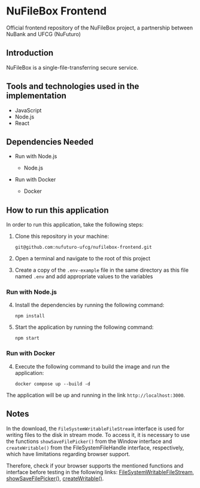 # NuFileBox Frontend
Official frontend repository of the NuFileBox project, a partnership between NuBank and UFCG (NuFuturo)

## Introduction
NuFileBox is a single-file-transferring secure service.

## Tools and technologies used in the implementation

- JavaScript
- Node.js
- React

## Dependencies Needed

- Run with Node.js
    - Node.js 

- Run with Docker
    - Docker

## How to run this application

In order to run this application, take the following steps:

1. Clone this repository in your machine:
    
    ```
    git@github.com:nufuturo-ufcg/nufilebox-frontend.git
    ```
    
2. Open a terminal and navigate to the root of this project

3. Create a copy of the `.env-example` file in the same directory as this file named `.env` and add appropriate values to the variables

### Run with Node.js

4. Install the dependencies by running the following command:

   ```
   npm install
   ```

5. Start the application by running the following command:

   ```
   npm start
   ```

### Run with Docker

4. Execute the following command to build the image and run the application:
    
    ```
    docker compose up --build -d
    ```

The application will be up and running in the link `http://localhost:3000`.

## Notes

In the download, the `FileSystemWritableFileStream` interface is used for writing files to the disk in stream mode. To access it, it is necessary to use the functions `showSaveFilePicker()` from the Window interface and `createWritable()` from the FileSystemFileHandle interface, respectively, which have limitations regarding browser support. 

Therefore, check if your browser supports the mentioned functions and interface before testing in the following links:
[FileSystemWritableFileStream](https://developer.mozilla.org/en-US/docs/Web/API/FileSystemWritableFileStream), 
[showSaveFilePicker()](https://developer.mozilla.org/en-US/docs/Web/API/Window/showSaveFilePicker), 
[createWritable()](https://developer.mozilla.org/en-US/docs/Web/API/FileSystemFileHandle/createWritable).

